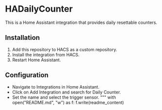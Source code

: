 # HADailyCounter
This is a Home Assistant integration that provides daily resettable counters.

## Installation
1. Add this repository to HACS as a custom repository.
2. Install the integration from HACS.
3. Restart Home Assistant.

## Configuration
- Navigate to Integrations in Home Assistant.
- Click on Add Integration and search for Daily Counter.
- Set the name and select the trigger sensor.
"""
with open("README.md", "w") as f:
    f.write(readme_content)
